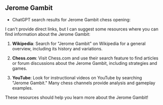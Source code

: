 ## Jerome Gambit

 + ChatGPT search results for Jerome Gambit chess opening:

I can't provide direct links, but I can suggest some resources where you can find information about the Jerome Gambit:

1. **Wikipedia**: Search for "Jerome Gambit" on Wikipedia for a general overview, including its history and variations.
   
2. **Chess.com**: Visit Chess.com and use their search feature to find articles or forum discussions about the Jerome Gambit, including strategies and games.

3. **YouTube**: Look for instructional videos on YouTube by searching "Jerome Gambit." Many chess channels provide analysis and gameplay examples.

These resources should help you learn more about the Jerome Gambit!